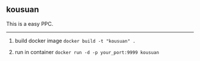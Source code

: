 ## kousuan

This is a easy PPC.

---

1. build docker image
    `docker build -t "kousuan" .`

2. run in container
    `docker run -d -p your_port:9999 kousuan`


